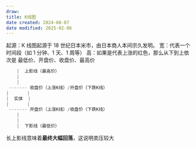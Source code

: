 ```yaml
---
draw:
title: K线图
date created: 2024-08-07
date modified: 2025-02-06
---
```


起源：K 线图起源于 18 世纪日本米市，由日本商人本间宗久发明。
宽：代表一个时间段（如 1 分钟、1 天、1 周等）
高：如果是代表上涨的红色，那么从下到上依次是 最低价、开盘价、收盘价、最高价

```java  
	|  上影线（最高价）
	|
    |
 ------- 收盘价（上涨K线）/开盘价（下跌K线）
|       |
|  实体  |
|       |
 ------- 开盘价（上涨K线）/收盘价（下跌K线）
    |
    |
    |  下影线（最低价）
```

长上影线意味着**最终大幅回落**，这说明卖压较大
